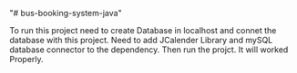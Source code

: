 "# bus-booking-system-java" 

To run this project need to create Database in localhost and connet the database with this project.
Need to add JCalender Library and mySQL database connector to the dependency.
Then run the projct. It will worked Properly.

